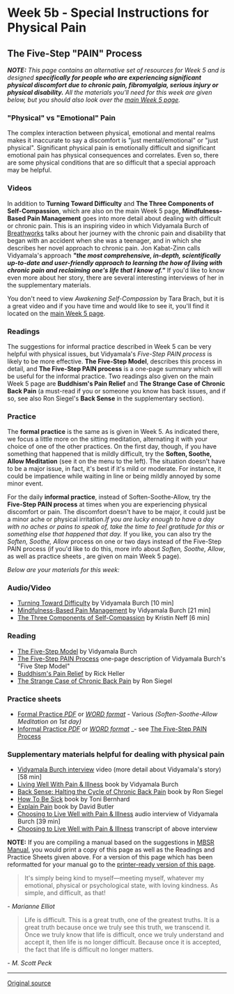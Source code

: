 # Week 5b - Special Instructions for Physical Pain

## The Five-Step "PAIN" Process

_**NOTE:** This page contains an alternative set of resources for Week 5 and is designed **specifically for people who are experiencing significant physical discomfort due to chronic pain, fibromyalgia, serious injury or physical disability.** All the materials you'll need for this week are given below, but you should also look over the [main Week 5 page][21]._

### "Physical" vs "Emotional" Pain  
The complex interaction between physical, emotional and mental realms makes it inaccurate to say a discomfort is "just mental/emotional" or "just physical". Significant physical pain is emotionally difficult and significant emotional pain has physical consequences and correlates. Even so, there are some physical conditions that are so difficult that a special approach may be helpful.

### Videos  
In addition to **Turning Toward Difficulty** and **The Three Components of Self-Compassion**, which are also on the main Week 5 page, **Mindfulness-Based Pain Management** goes into more detail about dealing with difficult or chronic pain. This is an inspiring video in which Vidyamala Burch of [Breathworks][38] talks about her journey with the chronic pain and disability that began with an accident when she was a teenager, and in which she describes her novel approach to chronic pain. Jon Kabat-Zinn calls Vidyamala's approach _**"the most comprehensive, in-depth, scientifically up-to-date and user-friendly approach to learning the how of living with chronic pain and reclaiming one's life that I know of."**_ If you'd like to know even more about her story, there are several interesting interviews of her in the supplementary materials.

You don't need to view _Awakening Self-Compassion_ by Tara Brach, but it is a great video and if you have time and would like to see it, you'll find it located on the [main Week 5 page][21].

### Readings  
The suggestions for informal practice described in Week 5 can be very helpful with physical issues, but Vidyamala's _Five-Step PAIN process_ is likely to be more effective. **The Five-Step Model**, describes this process in detail, and **The Five-Step PAIN process** is a one-page summary which will be useful for the informal practice. Two readings also given on the main Week 5 page are **Buddhism's Pain Relief** and **The Strange Case of Chronic Back Pain** (a must-read if you or someone you know has back issues, and if so, see also Ron Siegel's **Back Sense** in the supplementary section).

### Practice  
The **formal practice** is the same as is given in Week 5. As indicated there, we focus a little more on the sitting meditation, alternating it with your choice of one of the other practices. On the first day, though, if you have something that happened that is mildly difficult, try the **Soften, Soothe, Allow Meditation** (see it on the menu to the left). The situation doesn't have to be a major issue, in fact, it's best if it's mild or moderate. For instance, it could be impatience while waiting in line or being mildly annoyed by some minor event.

For the daily **informal practice**, instead of Soften-Soothe-Allow, try the **Five-Step PAIN process** at times when you are experiencing physical discomfort or pain. The discomfort doesn't have to be major, it could just be a minor ache or physical irritation._If you are lucky enough to have a day with no aches or pains to speak of, take the time to feel gratitude for this or something else that happened that day._ If you like, you can also try the _Soften, Soothe, Allow_ process on one or two days instead of the Five-Step PAIN process (if you'd like to do this, more info about _Soften, Soothe, Allow_, as well as practice sheets , are given on main Week 5 page).

_Below are your materials for this week:_

### Audio/Video
* [Turning Toward Difficulty][39] by Vidyamala Burch [10 min]  
* [Mindfulness-Based Pain Management][40] by Vidyamala Burch [21 min]  
* [The Three Components of Self-Compassion][41] by Kristin Neff [6 min]  

### Reading  
* [The Five-Step Model][42] by Vidyamala Burch  
* [The Five-Step PAIN Process][43] one-page description of Vidyamala Burch's "Five Step Model"  
* [Buddhism's Pain Relief][44] by Rick Heller  
* [The Strange Case of Chronic Back Pain][45] by Ron Siegel  

### Practice sheets  
* [Formal Practice _PDF_][46] or [_WORD format_][47] \- Various _(Soften-Soothe-Allow Meditation on 1st day)_  
* [Informal Practice _PDF_][48] or [_WORD format_][49] _\- see  [The Five-Step PAIN Process][43]

### Supplementary materials helpful for dealing with physical pain  
* [Vidyamala Burch interview][50] video (more detail about Vidyamala's story) [58 min]  
* [Living Well With Pain &amp; Illness][51] book by Vidyamala Burch  
* [Back Sense: Halting the Cycle of Chronic Back Pain][52] book by Ron Siegel  
* [How To Be Sick][53] book by Toni Bernhard  
* [Explain Pain][54] book by David Butler  
* [Choosing to Live Well with Pain & Illness][55] audio interview of Vidyamala Burch [39 min]  
* [Choosing to Live Well with Pain & Illness][56] transcript of above interview  

**NOTE:** If you are compiling a manual based on the suggestions in [MBSR Manual][16], you would print a copy of this page as well as the Readings and Practice Sheets given above. For a version of this page which has been reformatted for your manual go to the [printer-ready version of this page][57].

> It's simply being kind to myself—meeting myself, whatever my emotional, physical or psychological state, with loving kindness. As simple, and difficult, as that!  

\- _Marianne Elliot_


> Life is difficult. This is a great truth, one of the greatest truths. It is a great truth because once we truly see this truth, we transcend it. Once we truly know that life is difficult, once we truly understand and accept it, then life is no longer difficult. Because once it is accepted, the fact that life is difficult no longer matters.  

\- _M. Scott Peck_


[1]: http://palousemindfulness.com/art/docbox-translate-flip.jpg
[2]: http://palousemindfulness.com/art/clouds1_middle_570x22.jpg
[3]: http://palousemindfulness.com/art/logo-youtube_22.gif
[4]: http://palousemindfulness.com/art/logo-facebook_22.gif
[5]: http://palousemindfulness.com/art/clouds2_title_950x115.jpg
[6]: index.html
[7]: testimonials/index.html
[8]: graduates.html
[9]: resources.html
[10]: contact.html
[11]: quotes.html
[12]: whats-new.html
[13]: selfguidedMBSR_ataglance.html
[14]: selfguidedMBSR_week0.html
[15]: selfguidedMBSR_gettingstarted.html
[16]: selfguidedMBSR_manual.html
[17]: selfguidedMBSR_week1.html
[18]: selfguidedMBSR_week2.html
[19]: selfguidedMBSR_week3.html
[20]: selfguidedMBSR_week4.html
[21]: selfguidedMBSR_week5.html
[22]: selfguidedMBSR_week5b.html
[23]: selfguidedMBSR_week6.html
[24]: selfguidedMBSR_week7.html
[25]: selfguidedMBSR_week8.html
[26]: selfguidedMBSR_certificate.html
[27]: guidedmeditations.html
[28]: meditations/bodyscan.html
[29]: meditations/sittingmeditation.html
[30]: meditations/yoga1.html
[31]: meditations/yoga2.html
[32]: meditations/soften-soothe-allow.html
[33]: meditations/RAIN.html
[34]: meditations/mountain.html
[35]: meditations/lake.html
[36]: meditations/lovingkindness.html
[37]: meditations/silent30min.html
[38]: http://www.breathworks-mindfulness.org.uk/aboutbreathworks
[39]: https://www.youtube.com/watch?v=8aAATYSvNjc&amp;list=PLbiVpU59JkVbxrJS2Hc-QZeAY64nQqN7N&amp;index=1
[40]: https://www.youtube.com/watch?v=N10_dcIZp2k&amp;list=PLbiVpU59JkVbxrJS2Hc-QZeAY64nQqN7N&amp;index=2
[41]: https://www.youtube.com/watch?v=w3aba1ok5lE&amp;index=3&amp;list=PLbiVpU59JkVbxrJS2Hc-QZeAY64nQqN7N
[42]: docs/vidyamala-5steps.pdf
[43]: docs/PAIN.pdf
[44]: docs/buddhism-pain.pdf
[45]: docs/siegel-backpain.pdf
[46]: practice/week5b-formal.pdf
[47]: practice/week5b-formal.docx
[48]: practice/week5b-informal.pdf
[49]: practice/week5b-informal.docx
[50]: https://www.youtube.com/watch?v=3TUxs8HOCRo
[51]: http://www.amazon.com/Living-Well-Pain-Illness-Suffering/dp/1591797470
[52]: http://www.amazon.com/Back-Sense-Revolutionary-Approach-Halting/dp/0767905814
[53]: http://www.amazon.com/How-Sick-Buddhist-Inspired-Chronically-Caregivers/dp/0861716264
[54]: http://www.amazon.com/Explain-Pain-David-Butler/dp/097509100X
[55]: meditations/vidyamala-choosing.html
[56]: docs/vidyamala-choosing.pdf
[57]: docs/manualMBSRweek5-PAIN.pdf
[58]: http://palousemindfulness.com/art/PAIN_170.jpg
[59]: quotes.html#selfguidedMBSR_week5-PAIN "more quotes"
  
---
[Original source](http://palousemindfulness.com/selfguidedMBSR_week5b.html "Permalink to MBSR week 5b (Physical Pain)")
